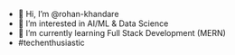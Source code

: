 - 👋 Hi, I’m @rohan-khandare
- 👀 I’m interested in AI/ML & Data Science
- 🌱 I’m currently learning Full Stack Development (MERN)
-  #techenthusiastic

